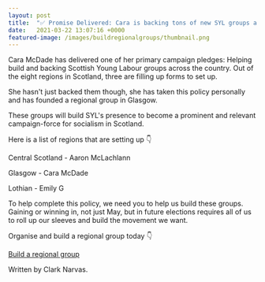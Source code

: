 ```yaml
---
layout: post
title:  "✅ Promise Delivered: Cara is backing tons of new SYL groups across Scotland."
date:   2021-03-22 13:07:16 +0000
featured-image: /images/buildregionalgroups/thumbnail.png
---
```

Cara McDade has delivered one of her primary campaign pledges: Helping build and backing Scottish Young Labour groups across the country. Out of the eight regions in Scotland, three are filling up forms to set up. 

She hasn't just backed them though, she has taken this policy personally and has founded a regional group in Glasgow. 

These groups will build SYL's presence to become a prominent and relevant campaign-force for socialism in Scotland. 

Here is a list of regions that are setting up 👇

Central Scotland - Aaron McLachlann

Glasgow - Cara McDade

Lothian - Emily G

To help complete this policy, we need you to help us build these groups. Gaining or winning in, not just May, but in future elections requires all of us to roll up our sleeves and build the movement we want.

Organise and build a regional group today 👇

<a style="text-align: center;" class="btn-lg btn btn-danger" href="https://labour.org.uk/activist-hub/governance-and-legal-hub/clp-hub/equalities-structures/young-labour-branch-registration/">Build a regional group</a>

Written by Clark Narvas.